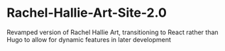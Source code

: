 # Rachel-Hallie-Art-Site-2.0
Revamped version of Rachel Hallie Art, transitioning to React rather than Hugo to allow for dynamic features in later development
